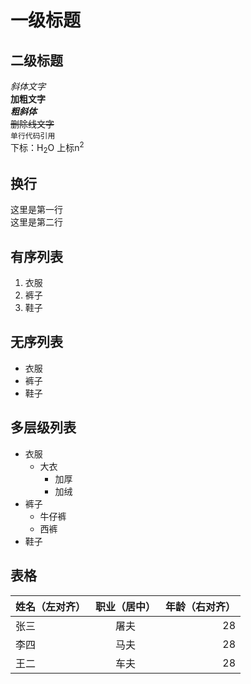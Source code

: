 # 一级标题
## 二级标题
*斜体文字*  
**加粗文字**  
***粗斜体***  
~~删除线文字~~  
`单行代码引用`  
下标：H<sub>2</sub>O 上标n<sup>2</sup>

## 换行
这里是第一行</br>这里是第二行
## 有序列表
1. 衣服
2. 裤子
3. 鞋子
## 无序列表
- 衣服
- 裤子
- 鞋子
## 多层级列表
- 衣服
   - 大衣
      - 加厚
      - 加绒
- 裤子
   - 牛仔裤
   - 西裤
- 鞋子
## 表格
|姓名（左对齐）|职业（居中）|年龄（右对齐）|  
|:--|:--:|--:|   
|张三|屠夫|28| 
|李四|马夫|28|
|王二|车夫|28|
